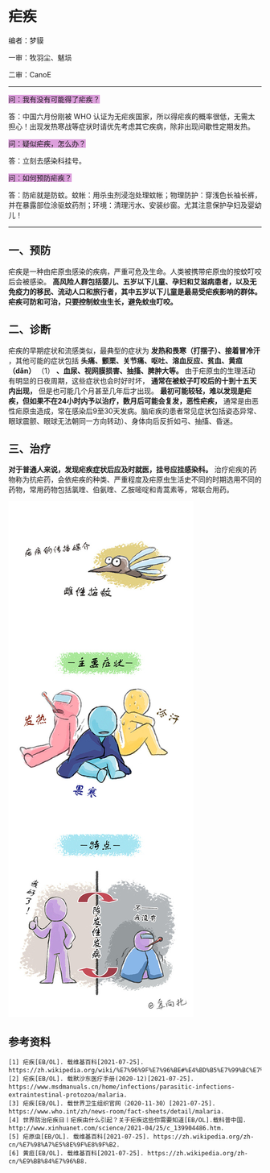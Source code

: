 # 疟疾

编者：梦貘

一审：牧羽尘、魃埙

二审：CanoE

---

<font style="background: Plum">问：我有没有可能得了疟疾？</font>

答：中国六月份刚被 WHO 认证为无疟疾国家，所以得疟疾的概率很低，无需太担心！出现发热寒战等症状时请优先考虑其它疾病，除非出现间歇性定期发热。

<font style="background: Plum">问：疑似疟疾，怎么办？</font>

答：立刻去感染科挂号。

<font style="background: Plum">问：如何预防疟疾？</font>

答：防疟就是防蚊。蚊帐：用杀虫剂浸泡处理蚊帐；物理防护：穿浅色长袖长裤，并在暴露部位涂驱蚊药剂；环境：清理污水、安装纱窗。尤其注意保护孕妇及婴幼儿！

---

## 一、预防

疟疾是一种由疟原虫感染的疾病，严重可危及生命。人类被携带疟原虫的按蚊叮咬后会被感染。 **高风险人群包括婴儿、五岁以下儿童、孕妇和艾滋病患者，以及无免疫力的移民、流动人口和旅行者，其中五岁以下儿童是最易受疟疾影响的群体。疟疾可防和可治，只要控制蚊虫生长，避免蚊虫叮咬。** 

## 二、诊断

疟疾的早期症状和流感类似，最典型的症状为 **发热和畏寒（打摆子）、接着冒冷汗** ，其他可能的症状包括 **头痛、颤栗、关节痛、呕吐、溶血反应、贫血、黄疸（dǎn）** （1） **、血尿、视网膜损害、抽搐、脾肿大等。** 由于疟原虫的生理活动有明显的日夜周期，这些症状也会时好时坏， **通常在被蚊子叮咬后的十到十五天内出现，** 但是也可能几个月甚至几年后才出现。 **最初可能较轻，难以发现是疟疾，但如果不在24小时内予以治疗，数月后可能会复发，恶性疟疾，** 通常是由恶性疟原虫造成，常在感染后9至30天发病。脑疟疾的患者常见症状包括姿态异常、眼球震颤、眼球无法朝同一方向转动）、身体向后反折如弓、抽搐、昏迷。

## 三、治疗

 **对于普通人来说，发现疟疾症状后应及时就医，挂号应挂感染科。** 治疗疟疾的药物称为抗疟药，会依疟疾的种类、严重程度及疟原虫生活史不同的时期选用不同的药物，常用药物包括氯喹、伯氨喹、乙胺嘧啶和青蒿素等，常联合用药。

![](..\pics\03-01.png)

## 参考资料

```
[1] 疟疾[EB/OL]. 载维基百科[2021-07-25]. https://zh.wikipedia.org/wiki/%E7%96%9F%E7%96%BE#%E4%BD%B5%E7%99%BC%E7%97%87.
[2] 疟疾[EB/OL]. 载默沙东医疗手册(2020-12)[2021-07-25]. https://www.msdmanuals.cn/home/infections/parasitic-infections-extraintestinal-protozoa/malaria.
[3] 疟疾[EB/OL]. 载世界卫生组织官网（2020-11-30）[2021-07-25]. https://www.who.int/zh/news-room/fact-sheets/detail/malaria.
[4] 世界防治疟疾日丨疟疾由什么引起？关于疟疾这些你需要知道[EB/OL].载科普中国. http://www.xinhuanet.com/science/2021-04/25/c_139904486.htm.
[5] 疟原虫[EB/OL]. 载维基百科[2021-07-25]. https://zh.wikipedia.org/zh-cn/%E7%98%A7%E5%8E%9F%E8%9F%B2.
[6] 黄疸[EB/OL]. 载维基百科[2021-07-25]. https://zh.wikipedia.org/zh-cn/%E9%BB%84%E7%96%B8.
```